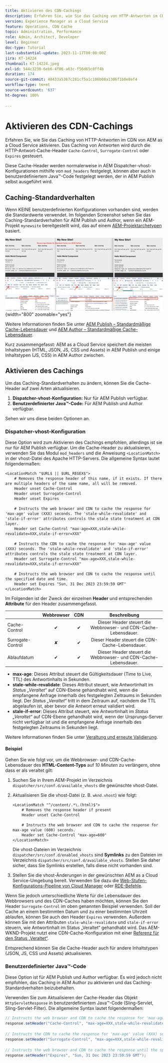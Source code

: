 ```yaml
---
title: Aktivieren des CDN-Cachings
description: Erfahren Sie, wie Sie das Caching von HTTP-Antworten im CDN von AEM as a Cloud Service aktivieren.
version: Experience Manager as a Cloud Service
feature: Operations, CDN Cache
topic: Administration, Performance
role: Admin, Architect, Developer
level: Beginner
doc-type: Tutorial
last-substantial-update: 2023-11-17T00:00:00Z
jira: KT-14224
thumbnail: KT-14224.jpeg
exl-id: 544c3230-6eb6-4f06-a63c-f56d65c0ff4b
duration: 174
source-git-commit: 48433a5367c281cf5a1c106b08a1306f1b0e8ef4
workflow-type: tm+mt
source-wordcount: '637'
ht-degree: 100%

---
```


# Aktivieren des CDN-Cachings

Erfahren Sie, wie Sie das Caching von HTTP-Antworten im CDN von AEM as a Cloud Service aktivieren. Das Caching von Antworten wird durch die HTTP-Antwort-Cache-Header `Cache-Control`, `Surrogate-Control` oder `Expires` gesteuert.

Diese Cache-Header werden normalerweise in AEM Dispatcher-vhost-Konfigurationen mithilfe von `mod_headers` festgelegt, können aber auch in benutzerdefiniertem Java™-Code festgelegt werden, der in AEM Publish selbst ausgeführt wird.

## Caching-Standardverhalten

Wenn KEINE benutzerdefinierten Konfigurationen vorhanden sind, werden die Standardwerte verwendet. Im folgenden Screenshot sehen Sie das Caching-Standardverhalten für AEM Publish und Author, wenn ein AEM-Projekt `mynewsite` bereitgestellt wird, das auf einem [AEM-Projektarchetypen](https://github.com/adobe/aem-project-archetype) basiert.

![Caching-Standardverhalten](../assets/how-to/aem-publish-default-cache-headers.png){width="800" zoomable="yes"}

Weitere Informationen finden Sie unter [AEM Publish – Standardmäßige Cache-Lebensdauer](https://experienceleague.adobe.com/docs/experience-manager-learn/cloud-service/caching/publish.html?lang=de#cdn-cache-life) und [AEM Author – Standardmäßige Cache-Lebensdauer](https://experienceleague.adobe.com/docs/experience-manager-learn/cloud-service/caching/author.html?lang=de#default-cache-life).

Kurz zusammengefasst: AEM as a Cloud Service speichert die meisten Inhaltstypen (HTML, JSON, JS, CSS und Assets) in AEM Publish und einige Inhaltstypen (JS, CSS) in AEM Author zwischen.

## Aktivieren des Cachings

Um das Caching-Standardverhalten zu ändern, können Sie die Cache-Header auf zwei Arten aktualisieren.

1. **Dispatcher-vhost-Konfiguration:** Nur für AEM Publish verfügbar.
1. **Benutzerdefinierter Java™-Code:** Für AEM Publish und Author verfügbar.

Sehen wir uns diese beiden Optionen an.

### Dispatcher-vhost-Konfiguration

Diese Option wird zum Aktivieren des Cachings empfohlen, allerdings ist sie nur für AEM Publish verfügbar. Um die Cache-Header zu aktualisieren, verwenden Sie das Modul `mod_headers` und die Anweisung `<LocationMatch>` in der vhost-Datei des Apache HTTP-Servers. Die allgemeine Syntax lautet folgendermaßen:

```
<LocationMatch "$URL$ || $URL_REGEX$">
    # Removes the response header of this name, if it exists. If there are multiple headers of the same name, all will be removed.
    Header unset Cache-Control
    Header unset Surrogate-Control
    Header unset Expires

    # Instructs the web browser and CDN to cache the response for 'max-age' value (XXX) seconds. The 'stale-while-revalidate' and 'stale-if-error' attributes controls the stale state treatment at CDN layer.
    Header set Cache-Control "max-age=XXX,stale-while-revalidate=XXX,stale-if-error=XXX"
    
    # Instructs the CDN to cache the response for 'max-age' value (XXX) seconds. The 'stale-while-revalidate' and 'stale-if-error' attributes controls the stale state treatment at CDN layer.
    Header set Surrogate-Control "max-age=XXX,stale-while-revalidate=XXX,stale-if-error=XXX"
    
    # Instructs the web browser and CDN to cache the response until the specified date and time.
    Header set Expires "Sun, 31 Dec 2023 23:59:59 GMT"
</LocationMatch>
```

Im Folgenden ist der Zweck der einzelnen **Header** und entsprechenden **Attribute** für den Header zusammengefasst.

|                     | Webbrowser | CDN | Beschreibung |
|---------------------|:-----------:|:---------:|:-----------:|
| Cache-Control | ✔ | ✔ | Dieser Header steuert die Webbrowser- und CDN-Cache-Lebensdauer. |
| Surrogate-Control | ✘ | ✔ | Dieser Header steuert die CDN-Cache-Lebensdauer. |
| Ablaufdatum | ✔ | ✔ | Dieser Header steuert die Webbrowser- und CDN-Cache-Lebensdauer. |


- **max-age**: Dieses Attribut steuert die Gültigkeitsdauer (Time to Live, TTL) des Antwortinhalts in Sekunden.
- **stale-while-revalidate**: Dieses Attribut steuert, wie Antwortinhalt im _Status „Veraltet“_ auf CDN-Ebene gehandhabt wird, wenn die empfangene Anfrage innerhalb des festgelegten Zeitraums in Sekunden liegt. Der _Status „Veraltet“_ tritt in dem Zeitraum auf, nachdem die TTL abgelaufen ist, aber bevor die Antwort erneut validiert wird.
- **stale-if-error**: Dieses Attribut steuert, wie Antwortinhalt im _Status „Veraltet“_ auf CDN-Ebene gehandhabt wird, wenn der Ursprungs-Server nicht verfügbar ist und die empfangene Anfrage innerhalb des festgelegten Zeitraums in Sekunden liegt.

Weitere Informationen finden Sie unter [Veraltung und erneute Validierung](https://developer.fastly.com/learning/concepts/edge-state/cache/stale/).

#### Beispiel

Gehen Sie wie folgt vor, um die Webbrowser- und CDN-Cache-Lebensdauer des **HTML-Content-Typs** auf _10 Minuten_ zu verlängern, ohne dass er als veraltet gilt:

1. Suchen Sie in Ihrem AEM-Projekt im Verzeichnis `dispatcher/src/conf.d/available_vhosts` die gewünschte vhost-Datei.
1. Aktualisieren Sie die vhost-Datei (z. B. `wknd.vhost`) wie folgt:

   ```
   <LocationMatch "^/content/.*\.(html)$">
       # Removes the response header if present
       Header unset Cache-Control
   
       # Instructs the web browser and CDN to cache the response for max-age value (600) seconds.
       Header set Cache-Control "max-age=600"
   </LocationMatch>
   ```

   Die vhost-Dateien im Verzeichnis `dispatcher/src/conf.d/enabled_vhosts` sind **Symlinks** zu den Dateien im Verzeichnis `dispatcher/src/conf.d/available_vhosts`. Stellen Sie daher sicher, dass Sie Symlinks erstellen, falls diese nicht vorhanden sind.
1. Stellen Sie die vhost-Änderungen in der gewünschten AEM as a Cloud Service-Umgebung bereit. Verwenden Sie dazu die [Web-Stufen-Konfigurations-Pipeline von Cloud Manager](https://experienceleague.adobe.com/docs/experience-manager-cloud-service/content/implementing/using-cloud-manager/cicd-pipelines/introduction-ci-cd-pipelines.html?lang=de#web-tier-config-pipelines) oder [RDE-Befehle](https://experienceleague.adobe.com/docs/experience-manager-learn/cloud-service/developing/rde/how-to-use.html?lang=de#deploy-apache-or-dispatcher-configuration).

Wenn Sie jedoch unterschiedliche Werte für die Lebensdauer des Webbrowsers und des CDN-Caches haben möchten, können Sie den Header `Surrogate-Control` im oben genannten Beispiel verwenden. Soll der Cache an einem bestimmten Datum und zu einer bestimmten Uhrzeit ablaufen, können Sie auch den Header `Expires` verwenden. Außerdem können Sie mit den Attributen `stale-while-revalidate` und `stale-if-error` steuern, wie Antwortinhalt im Status „Veraltet“ gehandhabt wird. Das AEM-WKND-Projekt nutzt eine CDN-Cache-Konfiguration mit einer [Referenz für den Status „Veraltet“](https://github.com/adobe/aem-guides-wknd/blob/main/dispatcher/src/conf.d/available_vhosts/wknd.vhost#L150-L155).

Entsprechend können Sie die Cache-Header auch für andere Inhaltstypen (JSON, JS, CSS und Assets) aktualisieren.

### Benutzerdefinierter Java™-Code

Diese Option ist für AEM Publish und Author verfügbar. Es wird jedoch nicht empfohlen, das Caching in AEM Author zu aktivieren und das Caching-Standardverhalten beizubehalten.

Verwenden Sie zum Aktualisieren der Cache-Header das Objekt `HttpServletResponse` in benutzerdefiniertem Java™-Code (Sling-Servlet, Sling-Servlet-Filter). Die allgemeine Syntax lautet folgendermaßen:

```java
// Instructs the web browser and CDN to cache the response for 'max-age' value (XXX) seconds. The 'stale-while-revalidate' and 'stale-if-error' attributes controls the stale state treatment at CDN layer.
response.setHeader("Cache-Control", "max-age=XXX,stale-while-revalidate=XXX,stale-if-error=XXX");

// Instructs the CDN to cache the response for 'max-age' value (XXX) seconds. The 'stale-while-revalidate' and 'stale-if-error' attributes controls the stale state treatment at CDN layer.
response.setHeader("Surrogate-Control", "max-age=XXX,stale-while-revalidate=XXX,stale-if-error=XXX");

// Instructs the web browser and CDN to cache the response until the specified date and time.
response.setHeader("Expires", "Sun, 31 Dec 2023 23:59:59 GMT");
```
